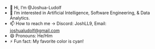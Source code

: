- 👋 Hi, I’m @Joshua-Ludolf
- 👀 I’m interested in Artificial Intelligence, Software Engineering, & Data Analytics.
- 📫 How to reach me ->  Discord: JoshLL9, Email: joshualudolf@gmail.com
- 😄 Pronouns: He/Him
- ⚡ Fun fact: My favorite color is cyan!

<!---
Joshua-Ludolf/Joshua-Ludolf is a ✨ special ✨ repository because its `README.md` (this file) appears on your GitHub profile.
You can click the Preview link to take a look at your changes.
--->
